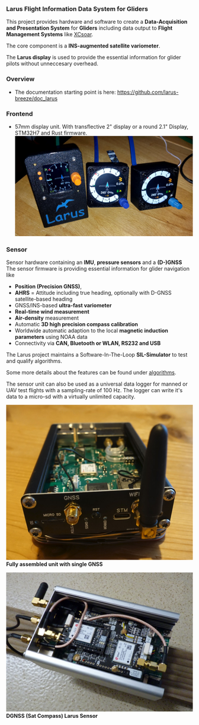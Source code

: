 ﻿### Larus Flight Information Data System for Gliders ###

This project provides hardware and software to create a **Data-Acquisition and Presentation System** for **Gliders** including data output to **Flight Management Systems** like [XCsoar](https://github.com/XCSoar).

The core component is a **INS-augmented satellite variometer**.

The **Larus display** is used to provide the essential information for glider pilots without unneccesary overhead.

### Overview
- The documentation starting point is here: https://github.com/larus-breeze/doc_larus

### Frontend
- 57mm display unit. With transflective 2" display or a round 2.1" Display, STM32H7 and Rust firmware. 
![Frontend New Units](frontend_new_units.jpg)

### Sensor

Sensor hardware containing an **IMU**, **pressure sensors** and a **(D-)GNSS**
The sensor firmware is providing essential information for glider navigation like

  - **Position (Precision GNSS)**,
  - **AHRS** = Attitude including true heading, optionally with D-GNSS satellite-based heading
  - GNSS/INS-based **ultra-fast variometer**
  - **Real-time wind measurement**
  - **Air-density** measurement
  - Automatic **3D high precision compass calibration**
  - Worldwide automatic adaption to the local **magnetic induction parameters** using NOAA data
  - Connectivity via **CAN, Bluetooth or WLAN, RS232 and USB**

<!--  -->
The Larus project maintains a Software-In-The-Loop **SIL-Simulator** to test and qualify algorithms.

Some more details about the features can be found under [algorithms](https://github.com/larus-breeze/sw_sensor_algorithms).

The sensor unit can also be used as a universal data logger for manned or UAV test flights with a sampling-rate of 100 Hz.
The logger can write it's data to a micro-sd with a virtually unlimited capacity.

![Assembled](GNSS-Assembled.jpg)
**Fully assembled unit with single GNSS**

![Assembled DGNSS](DGNSS-Assembly.jpg)
**DGNSS (Sat Compass) Larus Sensor**



